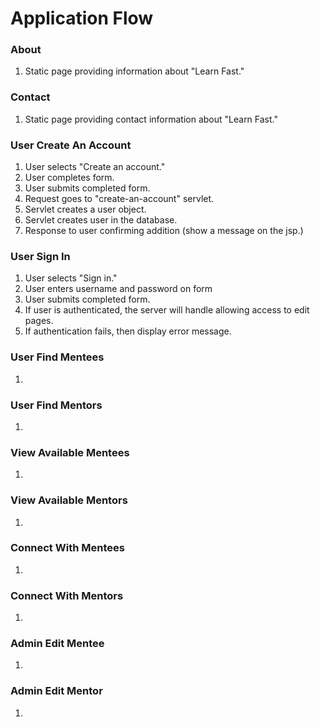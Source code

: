 # Application Flow

### About

1. Static page providing information about "Learn Fast."

### Contact

1. Static page providing contact information about "Learn Fast."

### User Create An Account

1. User selects "Create an account."
2. User completes form.
3. User submits completed form.
4. Request goes to "create-an-account" servlet.
5. Servlet creates a user object.
6. Servlet creates user in the database.
7. Response to user confirming addition (show a message on the jsp.)

### User Sign In

1. User selects "Sign in."
2. User enters username and password on form
3. User submits completed form.
4. If user is authenticated, the server will handle allowing access to edit
   pages.
5. If authentication fails, then display error message.

### User Find Mentees
1.

### User Find Mentors
1.

### View Available Mentees
1.

### View Available Mentors
1.

### Connect With Mentees
1.

### Connect With Mentors
1.

### Admin Edit Mentee
1.

### Admin Edit Mentor
1.